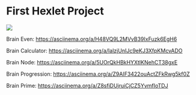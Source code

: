 <h1> First Hexlet Project </h1>

<a href="https://codeclimate.com/github/codeclimate/codeclimate/maintainability"><img src="https://api.codeclimate.com/v1/badges/a99a88d28ad37a79dbf6/maintainability" /></a>

Brain Even:
https://asciinema.org/a/H48VQ9L2MVvB39IxFuzk6EgH6

Brain Calculator:
https://asciinema.org/a/IalzjUnIJc9eKJ3XfpKMcvADO

Brain Node:
https://asciinema.org/a/5UOrQkHBkHYXtIKNehCT38gxE

Brain Progression:
https://asciinema.org/a/Z9AIF3422ouActZFkRwg5kf0Z

Brain Prime:
https://asciinema.org/a/Z8sfiDUjruiCjCZ5YvmfIoTDJ
